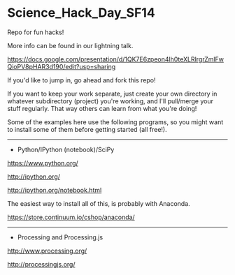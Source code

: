 Science_Hack_Day_SF14
=====================

Repo for fun hacks!

More info can be found in our lightning talk.

https://docs.google.com/presentation/d/1QK7E6zpeon4lh0teXLRlrgrZmlFwQioPV8pHAR3d190/edit?usp=sharing

If you'd like to jump in, go ahead and fork this repo!

If you want to keep your work separate, just create your own directory
in whatever subdirectory (project) you're working, and I'll pull/merge
your stuff regularly. That way others can learn from what you're doing!

Some of the examples here use the following programs, so you might
want to install some of them before getting started (all free!).

----------------------------------------------------

* Python/IPython (notebook)/SciPy

https://www.python.org/

http://ipython.org/

http://ipython.org/notebook.html

The easiest way to install all of this, is probably with Anaconda.

https://store.continuum.io/cshop/anaconda/

----------------------------------------------------

* Processing and Processing.js

http://www.processing.org/

http://processingjs.org/
